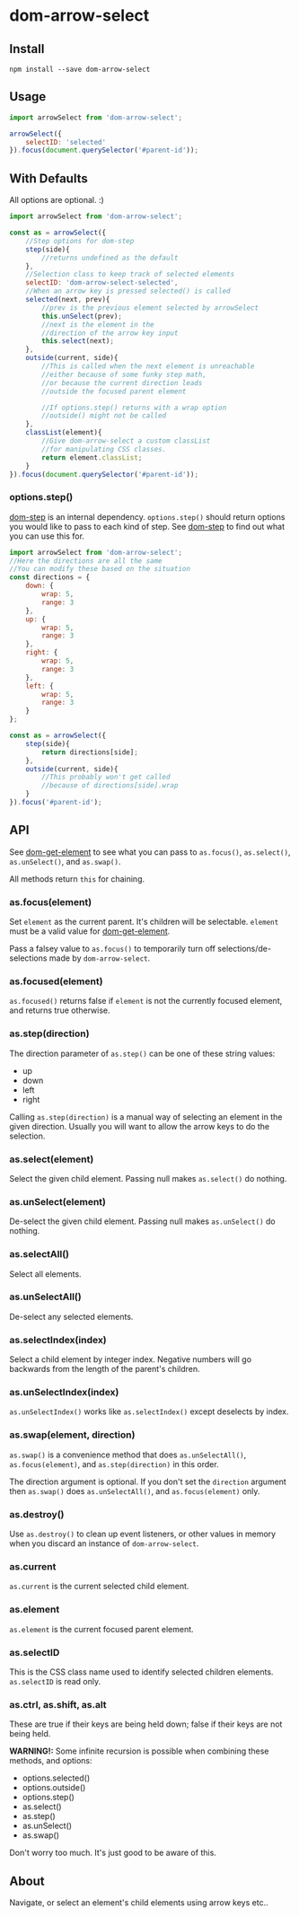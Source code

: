 dom-arrow-select
========

Install
----

`npm install --save dom-arrow-select`

Usage
---

```javascript
import arrowSelect from 'dom-arrow-select';

arrowSelect({
    selectID: 'selected'
}).focus(document.querySelector('#parent-id'));
```

With Defaults
---------

All options are optional. :)

```javascript
import arrowSelect from 'dom-arrow-select';

const as = arrowSelect({
    //Step options for dom-step
    step(side){
        //returns undefined as the default
    },
    //Selection class to keep track of selected elements
    selectID: 'dom-arrow-select-selected',
    //When an arrow key is pressed selected() is called
    selected(next, prev){
        //prev is the previous element selected by arrowSelect
        this.unSelect(prev);
        //next is the element in the
        //direction of the arrow key input
        this.select(next);
    },
    outside(current, side){
        //This is called when the next element is unreachable
        //either because of some funky step math,
        //or because the current direction leads
        //outside the focused parent element

        //If options.step() returns with a wrap option
        //outside() might not be called
    },
    classList(element){
        //Give dom-arrow-select a custom classList
        //for manipulating CSS classes.
        return element.classList;
    }
}).focus(document.querySelector('#parent-id'));
```

### options.step()

[dom-step](https://github.com/hollowdoor/dom_step) is an internal dependency. `options.step()` should return options you would like to pass to each kind of step. See [dom-step](https://github.com/hollowdoor/dom_step) to find out what you can use this for.

```javascript
import arrowSelect from 'dom-arrow-select';
//Here the directions are all the same
//You can modify these based on the situation
const directions = {
    down: {
        wrap: 5,
        range: 3
    },
    up: {
        wrap: 5,
        range: 3
    },
    right: {
        wrap: 5,
        range: 3
    },
    left: {
        wrap: 5,
        range: 3
    }
};

const as = arrowSelect({
    step(side){
        return directions[side];
    },
    outside(current, side){
        //This probably won't get called
        //because of directions[side].wrap
    }
}).focus('#parent-id');
```

API
---

See [dom-get-element](https://github.com/hollowdoor/dom_get_element) to see what you can pass to `as.focus()`, `as.select()`, `as.unSelect()`, and `as.swap()`.

All methods return `this` for chaining.

### as.focus(element)

Set `element` as the current parent. It's children will be selectable. `element` must be a valid value for [dom-get-element](https://github.com/hollowdoor/dom_get_element).

Pass a falsey value to `as.focus()` to temporarily turn off selections/de-selections made by `dom-arrow-select`.

### as.focused(element)

`as.focused()` returns false if `element` is not the currently focused element, and returns true otherwise.

### as.step(direction)

The direction parameter of `as.step()` can be one of these string values:

* up
* down
* left
* right

Calling `as.step(direction)` is a manual way of selecting an element in the given direction. Usually you will want to allow the arrow keys to do the selection.

### as.select(element)

Select the given child element. Passing null makes `as.select()` do nothing.

### as.unSelect(element)

De-select the given child element. Passing null makes `as.unSelect()` do nothing.

### as.selectAll()

Select all elements.

### as.unSelectAll()

De-select any selected elements.

### as.selectIndex(index)

Select a child element by integer index. Negative numbers will go backwards from the length of the parent's children.

### as.unSelectIndex(index)

`as.unSelectIndex()` works like `as.selectIndex()` except deselects by index.

### as.swap(element, direction)

`as.swap()` is a convenience method that does `as.unSelectAll()`, `as.focus(element)`, and `as.step(direction)` in this order.

The direction argument is optional. If you don't set the `direction` argument then `as.swap()` does `as.unSelectAll()`, and `as.focus(element)` only.

### as.destroy()

Use `as.destroy()` to clean up event listeners, or other values in memory when you discard an instance of `dom-arrow-select`.

### as.current

`as.current` is the current selected child element.

### as.element

`as.element` is the current focused parent element.

### as.selectID

This is the CSS class name used to identify selected children elements. `as.selectID` is read only.

### as.ctrl, as.shift, as.alt

These are true if their keys are being held down; false if their keys are not being held.

**WARNING!:** Some infinite recursion is possible when combining these methods, and options:

* options.selected()
* options.outside()
* options.step()
* as.select()
* as.step()
* as.unSelect()
* as.swap()

Don't worry too much. It's just good to be aware of this.

About
---

Navigate, or select an element's child elements using arrow keys etc..
